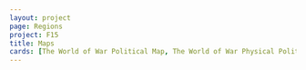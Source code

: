 ```yaml
---
layout: project
page: Regions
project: F15
title: Maps
cards: [The World of War Political Map, The World of War Physical Political Map, The World of War Biome Political Map, The World of War Biome Map]
---
```

